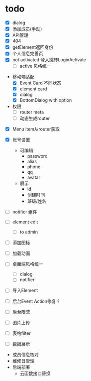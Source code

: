 # todo
+ [x] dialog
+ [x] 添加成员(手动)
+ [x] API管理
+ [x] 404
+ [x] getElement返回身份
+ [x] 个人信息完善页
+ [x] not activated 登入跳转LoginActivate
  + [ ] active 风格统一
+ 移动端适配
  + [x] Event Card 不同状态
  + [x] element card
  + [x] dialog 
  + [x] BottomDialog with option
+ 权限
  + [ ] router meta
  + [ ] 动态生成router
+ [x] Menu item从router获取
+ [x] 账号设置
  + 可编辑
    + password
    + alias
    + phone
    + qq
    + avatar
  + 展示
    + id
    + 创建时间
    + 班级/姓名
+ [ ] notifier 组件
+ [ ] element edit
  + [ ] to admin
+ [ ] 添加图标
+ [ ] 加载动画
+ [ ] 桌面端风格统一
  + [ ] dialog
  + [ ] notifier
+ [ ] 导入Element
+ [ ] 后台Event Action修复 ?
+ [ ] 后台限流
+ [ ] 图片上传
+ [ ] 表格filter
+ [ ] 数据展示


+ 成员信息核对
+ 维修日管理
+ 后端部署
  + 云函数接口替换